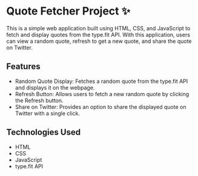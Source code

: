# Quote Fetcher Project ✨
This is a simple web application built using HTML, CSS, and JavaScript to fetch and display quotes from the type.fit API. With this application, users can view a random quote, refresh to get a new quote, and share the quote on Twitter.

## Features
- Random Quote Display: Fetches a random quote from the type.fit API and displays it on the webpage.
- Refresh Button: Allows users to fetch a new random quote by clicking the Refresh button.
- Share on Twitter: Provides an option to share the displayed quote on Twitter with a single click.

## Technologies Used
- HTML
- CSS
- JavaScript
- type.fit API

